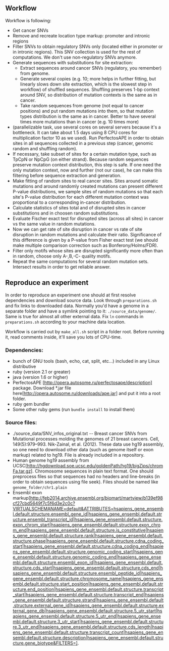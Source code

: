 ## Workflow
Workflow is following:
* Get cancer SNVs
* Remove and recreate location type markup: promoter and intronic regions
* Filter SNVs to obtain regulatory SNVs only (located either in promoter or in intronic regions). This SNV collection is used for the rest of computations. We don't use non-regulatory SNVs anymore.
* Generate sequences with substitutions for site extraction:
    * Extract sequences around cancer SNVs (regulatory, you remember) from genome.
    * Generate several copies (e.g. 10; more helps in further fitting, but linearly slows down site extraction, which is the slowest step in workflow) of shuffled sequences. Shuffling preserves 1-bp context around SNV, so distribution of mutation contexts is the same as in cancer.
    * Take random sequences from genome (not equal to cancer positions) and put random mutations into them, so that mutation types distribution is the same as in cancer. Better to have several times more mutations than in cancer (e.g. 10 times more)
* (parallelizable task, use several cores on several servers because it's a bottleneck. It can take about 1.5 days using 8 CPU cores for multiplication factor 10 as we used). Run PerfectosAPE in order to obtain sites in all sequences collected in a previous step (cancer, genomic random and shuffling random).
* If necessary, take subset of sites for a certain mutation type, such as TpCpN or NpCpG (on either strand). Because random sequences preserve mutation context distribution, this step is safe. If one need the only mutation context, now and further (not our case), he can make this filtering before sequence extraction and generation.
* Make fitting of random sites to real cancer sites. Sites around somatic mutations and around randomly created mutations can present different P-value distributions, we sample sites of random mutations so that each site's P-value distribution for each different mutation context was proportional to a corresponding in-cancer distribution.
* Calculate statistics of sites total and of disrupted sites in cancer substitutions and in choosen random substitutions. 
* Evaluate Fischer exact test for disrupted sites (across all sites) in cancer vs the same value in random mutations.
* Now we can get rate of site disruption in cancer vs rate of site disruption  in random mutations and calculate their ratio. Significance of this difference is given by a P-value from Fisher exact test (we should make multiple comparison correction such as Bonferony/Holms/FDR).
* Filter only motifs whose sites are disrupted significantly more often than in random, choose only A-,B,-C- quality motifs.
* Repeat the same computations for several random mutation sets. Intersect results in order to get reliable answer.

## Reproduce an experiment
In order to reproduce an experiment one should at first resolve dependencies and download source data. Look through `preparations.sh` and fix links to downloaded data. Normally you'd have a genome in a separate folder and have a symlink pointing to it: `./source_data/genome/`. Same is true for almost all other external data. Fix `ln` commands in `preparations.sh` according to your machine data location.

Workflow is carried out by `make_all.sh` script in a folder root. Before running it, read comments inside, it'll save you lots of CPU-time.

### Dependencies:
* bunch of GNU tools (bash, echo, cat, split, etc...) included in any Linux distributive
* ruby (version 2.1 or greater)
* java (version 1.6 or higher)
* PerfectosAPE [http://opera.autosome.ru/perfectosape/description] package. Download *.jar file here[http://opera.autosome.ru/downloads/ape.jar] and put it into a root folder.
* ruby gem bundler
* Some other ruby gems (run `bundle install` to install them)

### Source files:
* ./source_data/SNV_infos_original.txt -- Breast cancer SNVs from Mutational processes molding the genomes of 21 breast cancers. Cell, 149(5):979–993. Nik-Zainal, et al. (2012).
These data use hg19 assembly, so one need to download other data (such as genome itself or exon markup) related to hg19.
File is already included in a repository.
* Human genome hg19 assembly from UCSC[http://hgdownload.soe.ucsc.edu/goldenPath/hg19/bigZips/chromFa.tar.gz]. Chromosome sequences in plain text format. One should preprocess files so that sequences had no headers and line-breaks (in order to obtain sequences using file seek). Files should be named like `genome_folder/chr1.plain`
* Ensembl exon markup[http://feb2014.archive.ensembl.org/biomart/martview/b139ef98cf27cbd5649f7c5f6d3e2c0c?VIRTUALSCHEMANAME=default&ATTRIBUTES=hsapiens_gene_ensembl.default.structure.ensembl_gene_id|hsapiens_gene_ensembl.default.structure.ensembl_transcript_id|hsapiens_gene_ensembl.default.structure.exon_chrom_start|hsapiens_gene_ensembl.default.structure.exon_chrom_end|hsapiens_gene_ensembl.default.structure.is_constitutive|hsapiens_gene_ensembl.default.structure.rank|hsapiens_gene_ensembl.default.structure.phase|hsapiens_gene_ensembl.default.structure.cdna_coding_start|hsapiens_gene_ensembl.default.structure.cdna_coding_end|hsapiens_gene_ensembl.default.structure.genomic_coding_start|hsapiens_gene_ensembl.default.structure.genomic_coding_end|hsapiens_gene_ensembl.default.structure.ensembl_exon_id|hsapiens_gene_ensembl.default.structure.cds_start|hsapiens_gene_ensembl.default.structure.cds_end|hsapiens_gene_ensembl.default.structure.ensembl_peptide_id|hsapiens_gene_ensembl.default.structure.chromosome_name|hsapiens_gene_ensembl.default.structure.start_position|hsapiens_gene_ensembl.default.structure.end_position|hsapiens_gene_ensembl.default.structure.transcript_start|hsapiens_gene_ensembl.default.structure.transcript_end|hsapiens_gene_ensembl.default.structure.strand|hsapiens_gene_ensembl.default.structure.external_gene_id|hsapiens_gene_ensembl.default.structure.external_gene_db|hsapiens_gene_ensembl.default.structure.5_utr_start|hsapiens_gene_ensembl.default.structure.5_utr_end|hsapiens_gene_ensembl.default.structure.3_utr_start|hsapiens_gene_ensembl.default.structure.3_utr_end|hsapiens_gene_ensembl.default.structure.cds_length|hsapiens_gene_ensembl.default.structure.transcript_count|hsapiens_gene_ensembl.default.structure.description|hsapiens_gene_ensembl.default.structure.gene_biotype&FILTERS=].
